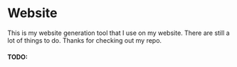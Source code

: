 # Website
This is my website generation tool that I use on my website. There are still a lot of things to do. Thanks for checking out my repo.

#### TODO:

